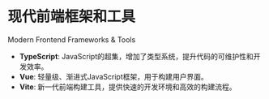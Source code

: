 # 现代前端框架和工具

Modern Frontend Frameworks & Tools

- **TypeScript**: JavaScript的超集，增加了类型系统，提升代码的可维护性和开发效率。
- **Vue**: 轻量级、渐进式JavaScript框架，用于构建用户界面。
- **Vite**: 新一代前端构建工具，提供快速的开发环境和高效的构建流程。
